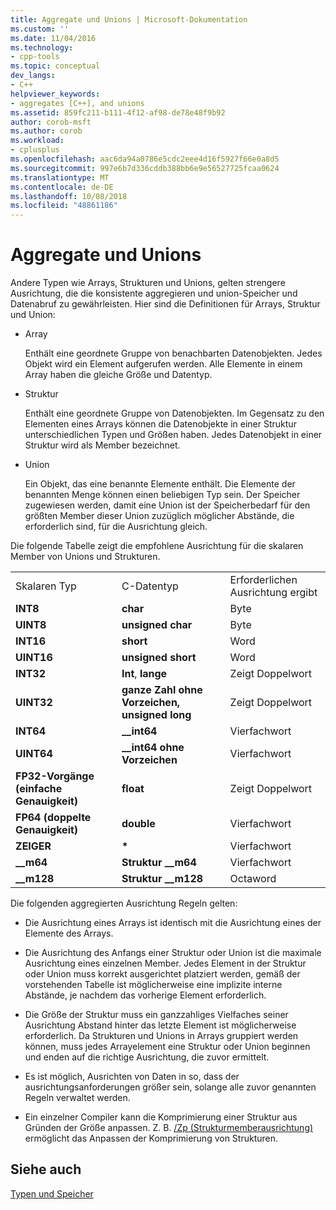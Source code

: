 ```yaml
---
title: Aggregate und Unions | Microsoft-Dokumentation
ms.custom: ''
ms.date: 11/04/2016
ms.technology:
- cpp-tools
ms.topic: conceptual
dev_langs:
- C++
helpviewer_keywords:
- aggregates [C++], and unions
ms.assetid: 859fc211-b111-4f12-af98-de78e48f9b92
author: corob-msft
ms.author: corob
ms.workload:
- cplusplus
ms.openlocfilehash: aac6da94a0786e5cdc2eee4d16f5927f66e0a8d5
ms.sourcegitcommit: 997e6b7d336cddb388bb6e9e56527725fcaa0624
ms.translationtype: MT
ms.contentlocale: de-DE
ms.lasthandoff: 10/08/2018
ms.locfileid: "48861186"
---
```

# <a name="aggregates-and-unions"></a>Aggregate und Unions

Andere Typen wie Arrays, Strukturen und Unions, gelten strengere Ausrichtung, die die konsistente aggregieren und union-Speicher und Datenabruf zu gewährleisten. Hier sind die Definitionen für Arrays, Struktur und Union:

- Array

   Enthält eine geordnete Gruppe von benachbarten Datenobjekten. Jedes Objekt wird ein Element aufgerufen werden. Alle Elemente in einem Array haben die gleiche Größe und Datentyp.

- Struktur

   Enthält eine geordnete Gruppe von Datenobjekten. Im Gegensatz zu den Elementen eines Arrays können die Datenobjekte in einer Struktur unterschiedlichen Typen und Größen haben. Jedes Datenobjekt in einer Struktur wird als Member bezeichnet.

- Union

   Ein Objekt, das eine benannte Elemente enthält. Die Elemente der benannten Menge können einen beliebigen Typ sein. Der Speicher zugewiesen werden, damit eine Union ist der Speicherbedarf für den größten Member dieser Union zuzüglich möglicher Abstände, die erforderlich sind, für die Ausrichtung gleich.

Die folgende Tabelle zeigt die empfohlene Ausrichtung für die skalaren Member von Unions und Strukturen.

||||
|-|-|-|
|Skalaren Typ|C-Datentyp|Erforderlichen Ausrichtung ergibt|
|**INT8**|**char**|Byte|
|**UINT8**|**unsigned char**|Byte|
|**INT16**|**short**|Word|
|**UINT16**|**unsigned short**|Word|
|**INT32**|**Int**, **lange**|Zeigt Doppelwort|
|**UINT32**|**ganze Zahl ohne Vorzeichen, unsigned long**|Zeigt Doppelwort|
|**INT64**|**__int64**|Vierfachwort|
|**UINT64**|**__int64 ohne Vorzeichen**|Vierfachwort|
|**FP32-Vorgänge (einfache Genauigkeit)**|**float**|Zeigt Doppelwort|
|**FP64 (doppelte Genauigkeit)**|**double**|Vierfachwort|
|**ZEIGER**|<strong>\*</strong>|Vierfachwort|
|**__m64**|**Struktur __m64**|Vierfachwort|
|**__m128**|**Struktur __m128**|Octaword|

Die folgenden aggregierten Ausrichtung Regeln gelten:

- Die Ausrichtung eines Arrays ist identisch mit die Ausrichtung eines der Elemente des Arrays.

- Die Ausrichtung des Anfangs einer Struktur oder Union ist die maximale Ausrichtung eines einzelnen Member. Jedes Element in der Struktur oder Union muss korrekt ausgerichtet platziert werden, gemäß der vorstehenden Tabelle ist möglicherweise eine implizite interne Abstände, je nachdem das vorherige Element erforderlich.

- Die Größe der Struktur muss ein ganzzahliges Vielfaches seiner Ausrichtung Abstand hinter das letzte Element ist möglicherweise erforderlich. Da Strukturen und Unions in Arrays gruppiert werden können, muss jedes Arrayelement eine Struktur oder Union beginnen und enden auf die richtige Ausrichtung, die zuvor ermittelt.

- Es ist möglich, Ausrichten von Daten in so, dass der ausrichtungsanforderungen größer sein, solange alle zuvor genannten Regeln verwaltet werden.

- Ein einzelner Compiler kann die Komprimierung einer Struktur aus Gründen der Größe anpassen. Z. B. [/Zp (Strukturmemberausrichtung)](../build/reference/zp-struct-member-alignment.md) ermöglicht das Anpassen der Komprimierung von Strukturen.

## <a name="see-also"></a>Siehe auch

[Typen und Speicher](../build/types-and-storage.md)
